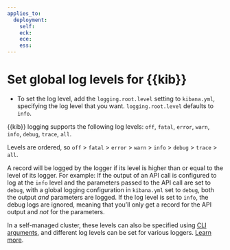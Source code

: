 ```yaml
---
applies_to:
  deployment:
    self: 
    eck:
    ece: 
    ess:
---
```


# Set global log levels for {{kib}}

- To set the log level, add the `logging.root.level` setting to `kibana.yml`, specifying the log level that you want. `logging.root.level` defaults to `info`.

{{kib}} logging supports the following log levels: `off`, `fatal`, `error`, `warn`, `info`, `debug`, `trace`, `all`.

Levels are ordered, so `off` > `fatal` > `error` > `warn` > `info` > `debug` > `trace` > `all`.

A record will be logged by the logger if its level is higher than or equal to the level of its logger. For example: If the output of an API call is configured to log at the `info` level and the parameters passed to the API call are set to `debug`, with a global logging configuration in `kibana.yml` set to `debug`, both the output *and* parameters are logged. If the log level is set to `info`, the debug logs are ignored, meaning that you’ll only get a record for the API output and *not* for the parameters.



In a self-managed cluster, these levels can also be specified using [CLI arguments](/deploy-manage/monitor/logging-configuration/kib-advanced-logging.md#logging-cli-migration), and different log levels can be set for various loggers. [Learn more](/deploy-manage/monitor/logging-configuration/kib-advanced-logging.md).

